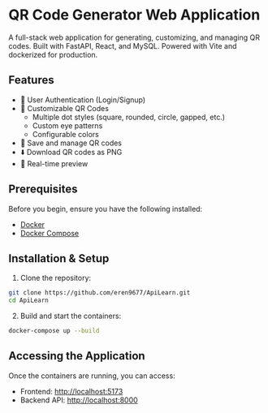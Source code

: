 # QR Code Generator Web Application

A full-stack web application for generating, customizing, and managing QR codes. Built with FastAPI, React, and MySQL. Powered with Vite and dockerized for production.

## Features

- 🔐 User Authentication (Login/Signup)
- 🎨 Customizable QR Codes
  - Multiple dot styles (square, rounded, circle, gapped, etc.)
  - Custom eye patterns
  - Configurable colors
- 💾 Save and manage QR codes
- ⬇️ Download QR codes as PNG
- 🎯 Real-time preview

## Prerequisites

Before you begin, ensure you have the following installed:
- [Docker](https://www.docker.com/get-started)
- [Docker Compose](https://docs.docker.com/compose/install/)

## Installation & Setup

1. Clone the repository:
```bash
git clone https://github.com/eren9677/ApiLearn.git
cd ApiLearn
```

2. Build and start the containers:
```bash
docker-compose up --build
```

## Accessing the Application

Once the containers are running, you can access:

- Frontend: [http://localhost:5173](http://localhost:5173)
- Backend API: [http://localhost:8000](http://localhost:8000)

